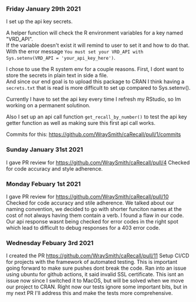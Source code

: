 ### Friday January 29th 2021

I set up the api key secrets.

A helper function will check the R environment variables for a key named "VRD_API".  
If the variable doesn't exist it will remind to user to set it and how to do that.  
With the error message `You must set your VRD_API with Sys.setenv(VRD_API = 'your_api_key_here')`.

I chose to use the R system env for a couple reasons. First, I dont want to store the secrets in plain text in side a file.  
And since our end goal is to upload this package to CRAN I think having a `secrets.txt` that is read is more difficult to set up compared to Sys.setenv().

Currently I have to set the api key every time I refresh my RStudio, so Im working on a permanent solutinon.

Also I set up an api call function `get_recall_by_number()` to test the api key getter function as well as making sure this first api call works.

Commits for this:
https://github.com/WraySmith/caRecall/pull/1/commits


### Sunday January 31st 2021

I gave PR review for https://github.com/WraySmith/caRecall/pull/4
Checked for code accuracy and style adherence.


### Monday Febuary 1st 2021

I gave PR review for https://github.com/WraySmith/caRecall/pull/10
Checked for code accuracy and stile adherence.
We talked about our naming convention, we decided to go with shorter funciton names at the cost of not always having them contain a verb.
I found a flaw in our code. Our api response wasnt being checked for error codes in the right spot which lead to difficult to debug responses for a 403 error code.

### Wednesday Febuary 3rd 2021

I created the PR https://github.com/WraySmith/caRecall/pull/11
Setup CI/CD for projects with the framework of automated testing. This is important going forward to make sure pushes dont break the code. Ran into an issue using ubuntu for github actions, it said invalid SSL certificate. This isnt an issue now since I switched it to MacOS, but will be solved when we move our project to CRAN. Right now our tests ignore some important bits, but in my next PR I'll address this and make the tests more comprehensive.
